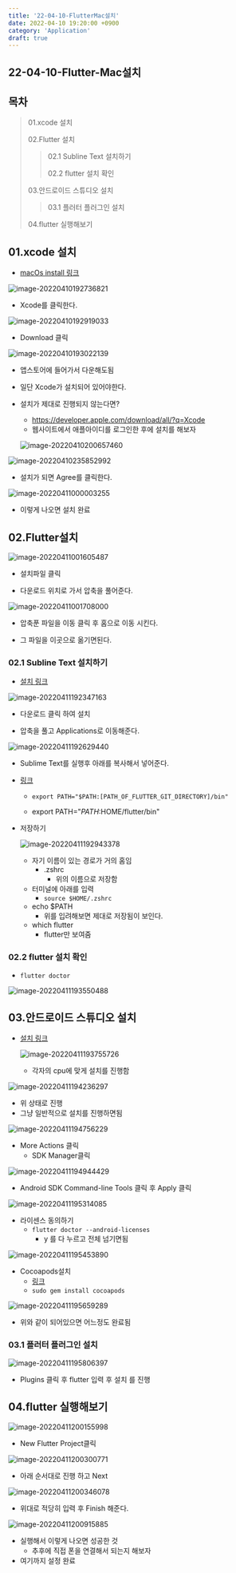 ```yaml
---
title: '22-04-10-FlutterMac설치'
date: 2022-04-10 19:20:00 +0900
category: 'Application'
draft: true
---
```


## 22-04-10-Flutter-Mac설치

## 목차

> 01.xcode 설치
>
> 02.Flutter 설치
>
> > 02.1 Subline Text 설치하기
> >
> > 02.2 flutter 설치 확인
>
> 03.안드로이드 스튜디오 설치
>
> > 03.1 플러터 플러그인 설치
>
> 04.flutter 실행해보기

## 01.xcode 설치

- [macOs install 링크](https://docs.flutter.dev/get-started/install/macos)

![image-20220410192736821](../../assets/img/post/22-04-10-Flutter-Mac설치.assets/image-20220410192736821.png)

- Xcode를 클릭한다.

![image-20220410192919033](../../assets/img/post/22-04-10-Flutter-Mac설치.assets/image-20220410192919033.png)

- Download 클릭

![image-20220410193022139](../../assets/img/post/22-04-10-Flutter-Mac설치.assets/image-20220410193022139.png)

- 앱스토어에 들어가서 다운해도됨 
- 일단 Xcode가 설치되어 있어야한다.

- 설치가 제대로 진행되지 않는다면?

  - https://developer.apple.com/download/all/?q=Xcode
  - 웹사이트에서 애플아이디를 로그인한 후에 설치를 해보자

  ![image-20220410200657460](../../assets/img/post/22-04-10-Flutter-Mac설치.assets/image-20220410200657460.png)

![image-20220410235852992](../../assets/img/post/22-04-10-Flutter-Mac설치.assets/image-20220410235852992.png)

- 설치가 되면 Agree를 클릭한다.

![image-20220411000003255](../../assets/img/post/22-04-10-Flutter-Mac설치.assets/image-20220411000003255.png)

- 이렇게 나오면 설치 완료

## 02.Flutter설치

![image-20220411001605487](../../assets/img/post/22-04-10-Flutter-Mac설치.assets/image-20220411001605487.png)

- 설치파일 클릭

- 다운로드 위치로 가서 압축을 풀어준다.

![image-20220411001708000](../../assets/img/post/22-04-10-Flutter-Mac설치.assets/image-20220411001708000.png)

- 압축푼 파일을 이동 클릭 후 홈으로 이동 시킨다.

- 그 파일을 이곳으로 옮기면된다.

### 02.1 Subline Text 설치하기

- [설치 링크](https://www.sublimetext.com/)

![image-20220411192347163](../../assets/img/post/22-04-10-Flutter-Mac설치.assets/image-20220411192347163.png)

- 다운로드 클릭 하여 설치

- 압축을 풀고 Applications로 이동해준다.

![image-20220411192629440](../../assets/img/post/22-04-10-Flutter-Mac설치.assets/image-20220411192629440.png)

- Sublime Text를 실행후 아래를 복사해서 넣어준다.

- [링크](https://docs.flutter.dev/get-started/install/macos#update-your-path)

  - `export PATH="$PATH:[PATH_OF_FLUTTER_GIT_DIRECTORY]/bin"`

  - export PATH="$PATH:$HOME/flutter/bin"

- 저장하기

  ![image-20220411192943378](../../assets/img/post/22-04-10-Flutter-Mac설치.assets/image-20220411192943378.png)

  - 자기 이름이 있는 경로가 거의 홈임
    - .zshrc
      - 위의 이름으로 저장함
  - 터미널에 아래를 입력
    - `source $HOME/.zshrc`
  - echo $PATH
    - 위를 입려해보면 제대로 저장됨이 보인다.
  - which flutter
    - flutter만 보여줌

### 02.2 flutter 설치 확인

- `flutter doctor`

![image-20220411193550488](../../assets/img/post/22-04-10-Flutter-Mac설치.assets/image-20220411193550488.png)

## 03.안드로이드 스튜디오 설치

- [설치 링크](https://developer.android.com/studio?gclid=CjwKCAjwo8-SBhAlEiwAopc9W4G_Kkz9xpP2fUWUlo7Yz0Ee_dNgnj8p2F1cO5T8vCwc_AUy4Hlz9RoCcJcQAvD_BwE&gclsrc=aw.ds)

  ![image-20220411193755726](../../assets/img/post/22-04-10-Flutter-Mac설치.assets/image-20220411193755726.png)

  - 각자의 cpu에 맞게 설치를 진행함

![image-20220411194236297](../../assets/img/post/22-04-10-Flutter-Mac설치.assets/image-20220411194236297.png)

- 위 상태로 진행
- 그냥 일반적으로 설치를 진행하면됨

![image-20220411194756229](../../assets/img/post/22-04-10-Flutter-Mac설치.assets/image-20220411194756229.png)

- More Actions 클릭
  - SDK Manager클릭

![image-20220411194944429](../../assets/img/post/22-04-10-Flutter-Mac설치.assets/image-20220411194944429.png)

- Android SDK Command-line Tools 클릭 후  Apply 클릭

![image-20220411195314085](../../assets/img/post/22-04-10-Flutter-Mac설치.assets/image-20220411195314085.png)

- 라이센스 동의하기
  - `flutter doctor --android-licenses`
    - y 를 다 누르고 전체 넘기면됨

![image-20220411195453890](../../assets/img/post/22-04-10-Flutter-Mac설치.assets/image-20220411195453890.png)

- Cocoapods설치
  - [링크](https://guides.cocoapods.org/using/getting-started.html#installation)
  - `sudo gem install cocoapods`

![image-20220411195659289](../../assets/img/post/22-04-10-Flutter-Mac설치.assets/image-20220411195659289.png)

- 위와 같이 되어있으면 어느정도 완료됨

### 03.1 플러터 플러그인 설치

![image-20220411195806397](../../assets/img/post/22-04-10-Flutter-Mac설치.assets/image-20220411195806397.png)

- Plugins 클릭 후 flutter 입력 후 설치 를 진행

## 04.flutter 실행해보기

![image-20220411200155998](../../assets/img/post/22-04-10-Flutter-Mac설치.assets/image-20220411200155998.png)

- New Flutter Project클릭

![image-20220411200300771](../../assets/img/post/22-04-10-Flutter-Mac설치.assets/image-20220411200300771.png)

- 아래 순서대로 진행 하고 Next

![image-20220411200346078](../../assets/img/post/22-04-10-Flutter-Mac설치.assets/image-20220411200346078.png)

- 위대로 적당히 입력 후 Finish 해준다.

![image-20220411200915885](../../assets/img/post/22-04-10-Flutter-Mac설치.assets/image-20220411200915885.png)

- 실행해서 이렇게 나오면 성공한 것 
  - 추후에 직접 폰을 연결해서 되는지 해보자
- 여기까지 설정 완료
